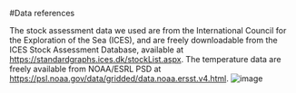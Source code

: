 #Data references

The stock assessment data we used are from the International Council for the Exploration of the Sea (ICES), and are freely downloadable from the ICES Stock Assessment Database, available at https://standardgraphs.ices.dk/stockList.aspx. The temperature data are freely available from NOAA/ESRL PSD at https://psl.noaa.gov/data/gridded/data.noaa.ersst.v4.html. ![image](https://user-images.githubusercontent.com/118268999/203306808-0e590c5c-5393-406f-8032-52bd9f471016.png)
